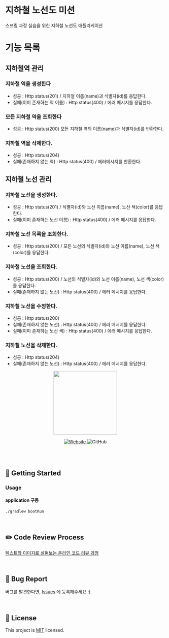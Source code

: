 # 지하철 노선도 미션

스프링 과정 실습을 위한 지하철 노선도 애플리케이션

# 기능 목록

## 지하철역 관리

### 지하철 역을 생성한다

- 성공 : Http status(201) / 지하철 이름(name)과 식별자(id)를 응답한다.
- 실패(이미 존재하는 역 이름) : Http status(400) / 에러 메시지를 응답한다.

### 모든 지하철 역을 조회한다

- 성공 : Http status(200) 모든 지하철 역의 이름(name)과 식별자(id)를 반환한다.

### 지하철 역을 삭제한다.

- 성공 : Http status(204)
- 실패(존재하지 않는 역) : Http status(400) / 에러메시지를 반환한다.

## 지하철 노선 관리

### 지하철 노선을 생성한다.

- 성공 : Http status(201) / 식별자(id)와 노선 이름(name), 노선 색(color)를 응답한다.
- 실패(이미 존재하는 노선 이름) : Http status(400) / 에러 메시지를 응답한다.

### 지하철 노선 목록을 조회한다.

- 성공 : Http status(200) / 모든 노선의 식별자(id)와 노선 이름(name), 노선 색(color)를 응답한다.

### 지하철 노선을 조회한다.

- 성공 : Http status(200) / 노선의 식별자(id)와 노선 이름(name), 노선 색(color)를 응답한다.
- 실패(존재하지 않는 노선) : Http status(400) / 에러 메시지를 응답한다.

### 지하철 노선을 수정한다.

- 성공 : Http status(200)
- 실패(존재하지 않는 노선) : Http status(400) / 에러 메시지를 응답한다.
- 실패(이미 존재하는 노선 색) : Http status(400) / 에러 메시지를 응답한다.

### 지하철 노선을 삭제한다.

- 성공 : Http status(204)
- 실패(존재하지 않는 노선) : Http status(400) / 에러 메시지를 응답한다.

<p align="center">
    <img width="200px;" src="https://raw.githubusercontent.com/woowacourse/atdd-subway-admin-frontend/master/images/main_logo.png"/>
</p>
<p align="center">
  <a href="https://techcourse.woowahan.com/c/Dr6fhku7" alt="woowacourse subway">
    <img alt="Website" src="https://img.shields.io/website?url=https%3A%2F%2Fedu.nextstep.camp%2Fc%2FR89PYi5H">
  </a>
  <img alt="GitHub" src="https://img.shields.io/github/license/woowacourse/atdd-subway-map">
</p>

<br>


<br>

## 🚀 Getting Started
### Usage
#### application 구동
```
./gradlew bootRun
```
<br>

## ✏️ Code Review Process
[텍스트와 이미지로 살펴보는 온라인 코드 리뷰 과정](https://github.com/next-step/nextstep-docs/tree/master/codereview)

<br>

## 🐞 Bug Report

버그를 발견한다면, [Issues](https://github.com/woowacourse/atdd-subway-map/issues) 에 등록해주세요 :)

<br>

## 📝 License

This project is [MIT](https://github.com/woowacourse/atdd-subway-map/blob/master/LICENSE) licensed.
